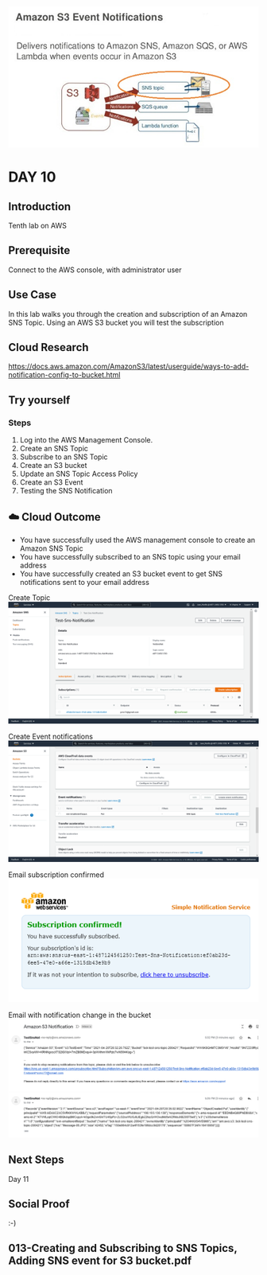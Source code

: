 ![alt text](https://github.com/jcmc72/My100DaysOfCloud/blob/5c2f75f7d0a821bd36f0d7086fc709d26a0b4993/Journey/010/Aws-S3-Sns-Topic.jpg)

# DAY 10

## Introduction
Tenth lab on AWS

## Prerequisite
Connect to the AWS console, with administrator user

## Use Case
In this lab walks you through the creation and subscription of an Amazon SNS Topic. Using an AWS S3 bucket you will test the subscription

## Cloud Research
https://docs.aws.amazon.com/AmazonS3/latest/userguide/ways-to-add-notification-config-to-bucket.html

## Try yourself
### Steps
1. Log into the AWS Management Console.
2. Create an SNS Topic
3. Subscribe to an SNS Topic
4. Create an S3 bucket
5. Update an SNS Topic Access Policy
6. Create an S3 Event
7. Testing the SNS Notification

## ☁️ Cloud Outcome
* You have successfully used the AWS management console to create an Amazon SNS Topic
* You have successfully subscribed to an SNS topic using your email address
* You have successfully created an S3 bucket event to get SNS notifications sent to your email address

Create Topic
![alt text](https://github.com/jcmc72/My100DaysOfCloud/blob/5c2f75f7d0a821bd36f0d7086fc709d26a0b4993/Journey/010/Lab-010-S3-Sns-Topic-01.png)

Create Event notifications
![alt text](https://github.com/jcmc72/My100DaysOfCloud/blob/5c2f75f7d0a821bd36f0d7086fc709d26a0b4993/Journey/010/Lab-010-S3-Sns-Topic-02.png)

Email subscription confirmed
![alt text](https://github.com/jcmc72/My100DaysOfCloud/blob/5c2f75f7d0a821bd36f0d7086fc709d26a0b4993/Journey/010/Lab-010-S3-Sns-Topic-03.png)

Email with notification change in the bucket
![alt text](https://github.com/jcmc72/My100DaysOfCloud/blob/5c2f75f7d0a821bd36f0d7086fc709d26a0b4993/Journey/010/Lab-010-S3-Sns-Topic-04.png)

## Next Steps
Day 11

## Social Proof
:-)

## 013-Creating and Subscribing to SNS Topics, Adding SNS event for S3 bucket.pdf
